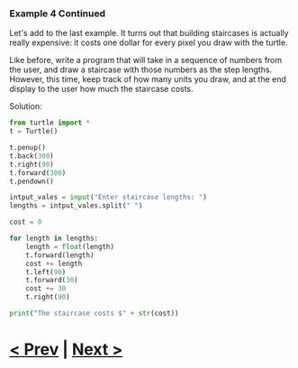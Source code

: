 ### Example 4 Continued

Let's add to the last example. It turns out that building staircases is actually really expensive: it costs one dollar for every pixel you draw with the turtle. 

Like before, write a program that will take in a sequence of numbers from the user, and draw a staircase with those numbers as the step lengths. However, this time, keep track of how many units you draw, and at the end display to the user how much the staircase costs. 

Solution:

```python
from turtle import *
t = Turtle()

t.penup()
t.back(300)
t.right(90)
t.forward(300)
t.pendown()

intput_vales = input("Enter staircase lengths: ")
lengths = intput_vales.split(" ")

cost = 0

for length in lengths:
    length = float(length)
    t.forward(length)
    cost += length
    t.left(90)
    t.forward(30)
    cost += 30
    t.right(90)

print("The staircase costs $" + str(cost))
```


# [< Prev](https://github.com/Kevun1/hillsHacksWorkshop/blob/master/pages/example4%20part2.md) | [Next >](https://github.com/Kevun1/hillsHacksWorkshop/blob/master/pages/example4%20part4.md)
